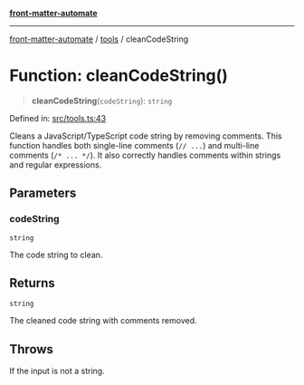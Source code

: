[**front-matter-automate**](../../README.md)

***

[front-matter-automate](../../modules.md) / [tools](../README.md) / cleanCodeString

# Function: cleanCodeString()

> **cleanCodeString**(`codeString`): `string`

Defined in: [src/tools.ts:43](https://github.com/Christian-Me/folder-to-tags-plugin/blob/c4f3804089f2bfe27979efdfa349dd5a9da04cc5/src/tools.ts#L43)

Cleans a JavaScript/TypeScript code string by removing comments.
This function handles both single-line comments (`// ...`) and
multi-line comments (`/* ... */`). It also correctly handles
comments within strings and regular expressions.

## Parameters

### codeString

`string`

The code string to clean.

## Returns

`string`

The cleaned code string with comments removed.

## Throws

If the input is not a string.
